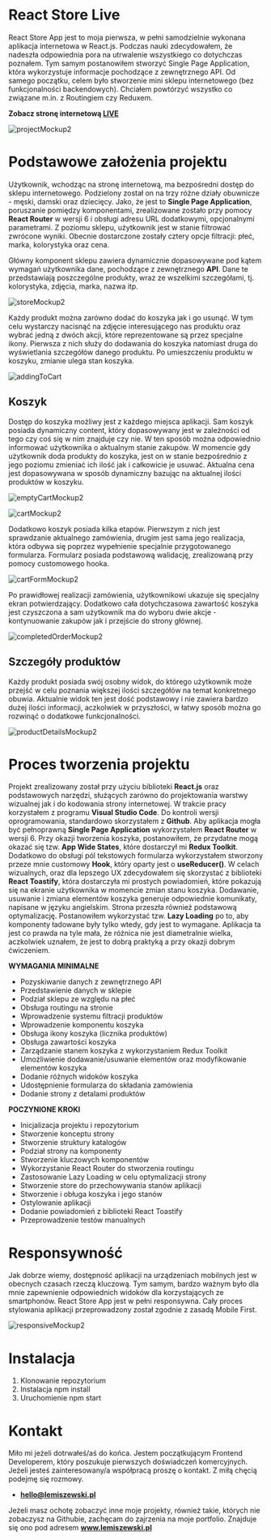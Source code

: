# React Store Live
React Store App jest to moja pierwsza, w pełni samodzielnie wykonana aplikacja internetowa w React.js. Podczas nauki zdecydowałem, że nadeszła odpowiednia pora na utrwalenie wszystkiego co dotychczas poznałem. Tym samym postanowiłem stworzyć Single Page Application, która wykorzystuje informacje pochodzące z zewnętrznego API. Od samego początku, celem było stworzenie mini sklepu internetowego (bez funkcjonalności backendowych). Chciałem powtórzyć wszystko co związane m.in. z Routingiem czy Reduxem.

**Zobacz stronę internetową [LIVE](http://store.lemiszewski.pl)**

![projectMockup2](https://user-images.githubusercontent.com/76050486/166917532-e6186a97-9718-480b-a468-f09bc8c0f2d3.png)

# Podstawowe założenia projektu

Użytkownik, wchodząc na stronę internetową, ma bezpośredni dostęp do sklepu internetowego. Podzielony został on na trzy różne działy obuwnicze - męski, damski oraz dziecięcy. Jako, że jest to **Single Page Application**, poruszanie pomiędzy komponentami, zrealizowane zostało przy pomocy **React Router** w wersji 6 i obsługi adresu URL dodatkowymi, opcjonalnymi parametrami. Z poziomu sklepu, użytkownik jest w stanie filtrować zwrócone wyniki. Obecnie dostarczone zostały cztery opcje filtracji: płeć, marka, kolorystyka oraz cena.

Główny komponent sklepu zawiera dynamicznie dopasowywane pod kątem wymagań użytkownika dane, pochodzące z zewnętrznego **API**. Dane te przedstawiają poszczególne produkty, wraz ze wszelkimi szczegółami, tj. kolorystyka, zdjęcia, marka, nazwa itp.

![storeMockup2](https://user-images.githubusercontent.com/76050486/166917686-c30eef92-1bf8-4d99-aa53-244f6ad64a86.jpg)

Każdy produkt można zarówno dodać do koszyka jak i go usunąć. W tym celu wystarczy nacisnąć na zdjęcie interesującego nas produktu oraz wybrać jedną z dwóch akcji, które reprezentowane są przez specjalne ikony. Pierwsza z nich służy do dodawania do koszyka natomiast druga do wyświetlania szczegółów danego produktu. Po umieszczeniu produktu w koszyku, zmianie ulega stan koszyka.

![addingToCart](https://user-images.githubusercontent.com/76050486/166917742-ae5ada2e-5788-4f74-8961-f6727da67fbe.jpg)

## Koszyk

Dostęp do koszyka możliwy jest z każdego miejsca aplikacji. Sam koszyk posiada dynamiczny content, który dopasowywany jest w zależności od tego czy coś się w nim znajduje czy nie. W ten sposób można odpowiednio informować użytkownika o aktualnym stanie zakupów. W momencie gdy użytkownik doda produkty do koszyka, jest on w stanie bezpośrednio z jego poziomu zmieniać ich ilość jak i całkowicie je usuwać. Aktualna cena jest dopasowywana w sposób dynamiczny bazując na aktualnej ilości produktów w koszyku.

![emptyCartMockup2](https://user-images.githubusercontent.com/76050486/166917821-1944f2cb-fa15-40e7-8b22-06fb4d62243c.jpg)

![cartMockup2](https://user-images.githubusercontent.com/76050486/166917848-a8e77738-96b4-4b5e-aed0-2ca913f08765.jpg)

Dodatkowo koszyk posiada kilka etapów. Pierwszym z nich jest sprawdzanie aktualnego zamówienia, drugim jest sama jego realizacja, która odbywa się poprzez wypełnienie specjalnie przygotowanego formularza. Formularz posiada podstawową walidację, zrealizowaną przy pomocy customowego hooka.

![cartFormMockup2](https://user-images.githubusercontent.com/76050486/166917976-9d08b004-7e32-4656-9960-74084b31b62c.jpg)

Po prawidłowej realizacji zamówienia, użytkownikowi ukazuje się specjalny ekran potwierdzający. Dodatkowo cała dotychczasowa zawartość koszyka jest czyszczona a sam użytkownik ma do wyboru dwie akcje - kontynuowanie zakupów jak i przejście do strony głównej.

![completedOrderMockup2](https://user-images.githubusercontent.com/76050486/166918024-4738a787-bd5e-441f-9e40-e5fba01607b0.jpg)

## Szczegóły produktów

Każdy produkt posiada swój osobny widok, do którego użytkownik może przejść w celu poznania większej ilości szczegółów na temat konkretnego obuwia. Aktualnie widok ten jest dość podstawowy i nie zawiera bardzo dużej ilości informacji, aczkolwiek w przyszłości, w łatwy sposób można go rozwinąć o dodatkowe funkcjonalności.

![productDetailsMockup2](https://user-images.githubusercontent.com/76050486/166918100-8910b7ff-1440-47c2-8cbe-0fd2f673b607.jpg)

# Proces tworzenia projektu

Projekt zrealizowany został przy użyciu biblioteki **React.js** oraz podstawowych narzędzi, służących zarówno do projektowania warstwy wizualnej jak i do kodowania strony internetowej. W trakcie pracy korzystałem z programu **Visual Studio Code**. Do kontroli wersji oprogramowania, standardowo skorzystałem z **Github**. Aby aplikacja mogła być pełnoprawną **Single Page Application** wykorzystałem **React Router** w wersji 6. Przy okazji tworzenia koszyka, postanowiłem, że przydatne mogą okazać się tzw. **App Wide States**, które dostarczył mi **Redux Toolkit**. Dodatkowo do obsługi pól tekstowych formularza wykorzystałem stworzony przeze mnie customowy **Hook**, który oparty jest o **useReducer()**. W celach wizualnych, oraz dla lepszego UX zdecydowałem się skorzystać z biblioteki **React Toastify**, która dostarczyła mi prostych powiadomień, które pokazują się na ekranie użytkownika w momencie zmian stanu koszyka. Dodawanie, usuwanie i zmiana elementów koszyka generuje odpowiednie komunikaty, napisane w języku angielskim. Strona przeszła również podstawową optymalizację. Postanowiłem wykorzystać tzw. **Lazy Loading** po to, aby komponenty ładowane były tylko wtedy, gdy jest to wymagane. Aplikacja ta jest co prawda na tyle mała, że różnica nie jest diametralnie wielka, aczkolwiek uznałem, że jest to dobrą praktyką a przy okazji dobrym ćwiczeniem.


**WYMAGANIA MINIMALNE**
- Pozyskiwanie danych z zewnętrznego API
- Przedstawienie danych w sklepie
- Podział sklepu ze względu na płeć
- Obsługa routingu na stronie
- Wprowadzenie systemu filtracji produktów
- Wprowadzenie komponentu koszyka
- Obsługa ikony koszyka (licznika produktów)
- Obsługa zawartości koszyka
- Zarządzanie stanem koszyka z wykorzystaniem Redux Toolkit
- Umożliwienie dodawanie/usuwanie elementów oraz modyfikowanie elementów koszyka
- Dodanie różnych widoków koszyka
- Udostępnienie formularza do składania zamówienia
- Dodanie strony z detalami produktów

**POCZYNIONE KROKI**
- Inicjalizacja projektu i repozytorium
- Stworzenie konceptu strony
- Stworzenie struktury katalogów
- Podział strony na komponenty
- Stworzenie kluczowych komponentów
- Wykorzystanie React Router do stworzenia routingu
- Zastosowanie Lazy Loading w celu optymalizacji strony
- Stworzenie store do przechowywania stanów aplikacji
- Stworzenie i obługa koszyka i jego stanów
- Ostylowanie aplikacji
- Dodanie powiadomień z biblioteki React Toastify
- Przeprowadzenie testów manualnych

# Responsywność

Jak dobrze wiemy, dostępność aplikacji na urządzeniach mobilnych jest w obecnych czasach rzeczą kluczową. Tym samym, bardzo ważnym było dla mnie zapewnienie odpowiednich widoków dla korzystających ze smartphonów. React Store App jest w pełni responsywna. Cały proces stylowania aplikacji przeprowadzony został zgodnie z zasadą Mobile First.

![responsiveMockup2](https://user-images.githubusercontent.com/76050486/166918676-4473e561-21d9-48a2-b8ba-2fdd57788a6b.png)

# Instalacja
1. Klonowanie repozytorium
2. Instalacja npm install
3. Uruchomienie npm start

# Kontakt
Miło mi jeżeli dotrwałeś/aś do końca. Jestem początkującym Frontend Developerem, który poszukuje pierwszych doświadczeń komercyjnych. Jeżeli jesteś zainteresowany/a współpracą proszę o kontakt. Z miłą chęcią podejmę się rozmowy.

- **hello@lemiszewski.pl**

Jeżeli masz ochotę zobaczyć inne moje projekty, również takie, których nie zobaczysz na Githubie, zachęcam do zajrzenia na moje portfolio. Znajduje się ono pod adresem **www.lemiszewski.pl**
